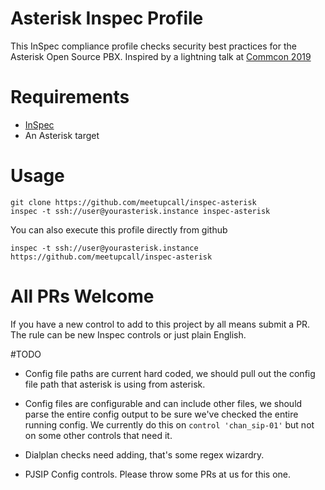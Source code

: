 # Asterisk Inspec Profile

This InSpec compliance profile checks security best practices for the Asterisk Open Source PBX. Inspired by a lightning talk at [Commcon 2019](https://2019.commcon.xyz/)

# Requirements

* [InSpec](http://inspec.io/)
* An Asterisk target

# Usage

```
git clone https://github.com/meetupcall/inspec-asterisk
inspec -t ssh://user@yourasterisk.instance inspec-asterisk
```

You can also execute this profile directly from github

```
inspec -t ssh://user@yourasterisk.instance https://github.com/meetupcall/inspec-asterisk
````

# All PRs Welcome

If you have a new control to add to this project by all means submit a PR. The rule can be new Inspec controls or just plain English.

#TODO

* Config file paths are current hard coded, we should pull out the config file path that asterisk is using from asterisk.

* Config files are configurable and can include other files, we should parse the entire config output to be sure we've checked the entire running config. We currently do this on `control 'chan_sip-01'` but not on some other controls that need it.

* Dialplan checks need adding, that's some regex wizardry.

* PJSIP Config controls. Please throw some PRs at us for this one.
